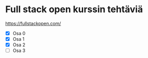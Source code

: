 # Full stack open kurssin tehtäviä
https://fullstackopen.com/

- [x] Osa 0
- [x] Osa 1
- [x] Osa 2
- [ ] Osa 3
